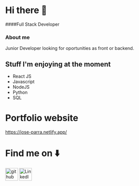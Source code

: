 
 
 # Hi there  👋
 ####Full Stack Developer


### About me
Junior Developer looking for oportunities as front or backend.

## Stuff I'm enjoying at the moment

 - React JS
 - Javascript
 - NodeJS
 - Python
 - SQL

# Portfolio website  
https://jose-parra.netlify.app/

# Find me on ⬇️
[<img src='https://cdn.jsdelivr.net/npm/simple-icons@3.0.1/icons/github.svg' alt='github' height='40' color='white'>](https://github.com/JoseParra28)  [<img src='https://cdn.jsdelivr.net/npm/simple-icons@3.0.1/icons/linkedin.svg' alt='LinkedIn' height='40'>](https://www.linkedin.com/in/jose-parra-b50556247/)  



